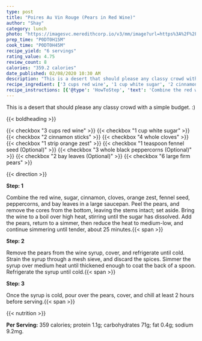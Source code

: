 ```yaml
---
type: post
title: "Poires Au Vin Rouge (Pears in Red Wine)"
author: "Shay"
category: lunch
photo: "https://imagesvc.meredithcorp.io/v3/mm/image?url=https%3A%2F%2Fimages.media-allrecipes.com%2Fuserphotos%2F795837.jpg"
prep_time: "P0DT0H15M"
cook_time: "P0DT0H45M"
recipe_yield: "6 servings"
rating_value: 4.75
review_count: 8
calories: "359.2 calories"
date_published: 02/08/2020 10:30 AM
description: "This is a desert that should please any classy crowd with a simple budget. :)"
recipe_ingredient: ['3 cups red wine', '1 cup white sugar', '2 cinnamon sticks', '4 whole cloves', '1 strip orange zest', '1 teaspoon fennel seed', '3 whole black peppercorns', '2 bay leaves', '6 large firm pears']
recipe_instructions: [{'@type': 'HowToStep', 'text': 'Combine the red wine, sugar, cinnamon, cloves, orange zest, fennel seed, peppercorns, and bay leaves in a large saucepan. Peel the pears, and remove the cores from the bottom, leaving the stems intact; set aside. Bring the wine to a boil over high heat, stirring until the sugar has dissolved. Add the pears, return to a simmer, then reduce the heat to medium-low, and continue simmering until tender, about 25 minutes.\n'}, {'@type': 'HowToStep', 'text': 'Remove the pears from the wine syrup, cover, and refrigerate until cold. Strain the syrup through a mesh sieve, and discard the spices. Simmer the syrup over medium heat until thickened enough to coat the back of a spoon. Refrigerate the syrup until cold.\n'}, {'@type': 'HowToStep', 'text': 'Once the syrup is cold, pour over the pears, cover, and chill at least 2 hours before serving.\n'}]
---
```


This is a desert that should please any classy crowd with a simple budget. :) 

{{< boldheading >}}

{{< checkbox "3 cups red wine" >}}
{{< checkbox "1 cup white sugar" >}}
{{< checkbox "2  cinnamon sticks" >}}
{{< checkbox "4  whole cloves" >}}
{{< checkbox "1 strip orange zest" >}}
{{< checkbox "1 teaspoon fennel seed  (Optional)" >}}
{{< checkbox "3  whole black peppercorns  (Optional)" >}}
{{< checkbox "2  bay leaves  (Optional)" >}}
{{< checkbox "6 large firm pears" >}}


{{< direction >}}

**Step: 1**

Combine the red wine, sugar, cinnamon, cloves, orange zest, fennel seed, peppercorns, and bay leaves in a large saucepan. Peel the pears, and remove the cores from the bottom, leaving the stems intact; set aside. Bring the wine to a boil over high heat, stirring until the sugar has dissolved. Add the pears, return to a simmer, then reduce the heat to medium-low, and continue simmering until tender, about 25 minutes.{{< span >}}

**Step: 2**

Remove the pears from the wine syrup, cover, and refrigerate until cold. Strain the syrup through a mesh sieve, and discard the spices. Simmer the syrup over medium heat until thickened enough to coat the back of a spoon. Refrigerate the syrup until cold.{{< span >}}

**Step: 3**

Once the syrup is cold, pour over the pears, cover, and chill at least 2 hours before serving.{{< span >}}

{{< nutrition >}}

**Per Serving:** 359 calories; protein 1.1g; carbohydrates 71g; fat 0.4g; sodium 9.2mg.